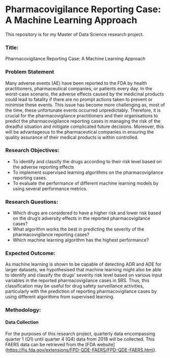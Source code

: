 # Pharmacovigilance Reporting Case: A Machine Learning Approach

This repository is for my Master of Data Science research project.


### Title: 

Pharmacovigilance Reporting Case: A Machine Learning Approach

### Problem Statement

Many adverse events (AE) have been reported to the FDA by health practitioners, pharmaceutical companies, or patients every day. In the worst-case scenario, the adverse effects caused by the medicinal products could lead to fatality if there are no prompt actions taken to prevent or minimise these events. This issue has become more challenging as, most of the time, these unfortunate events occurred unpredictably. Therefore, it is crucial for the pharmacovigilance practitioners and their organisations to predict the pharmacovigilance reporting cases in managing the risk of the dreadful situation and mitigate complicated future decisions. Moreover, this will be advantageous to the pharmaceutical companies in ensuring the quality assurance of their medical products is within controlled.

### Research Objectives:

+ To identify and classify the drugs according to their risk level based on the adverse reporting effects
+ To implement supervised learning algorithms on the pharmacovigilance reporting cases.
+ To evaluate the performance of different machine learning models by using several performance metrics.

### Research Questions:

+ Which drugs are considered to have a higher risk and lower risk based on the drug’s adversity effects in the reported pharmacovigilance cases?
+ What algorithm works the best in predicting the severity of the pharmacovigilance reporting cases?
+ Which machine learning algorithm has the highest performance?

### Expected Outcome:

As machine learning is shown to be capable of detecting ADR and ADE for larger datasets, we hypothesised that machine learning might also be able to identify and classify the drugs’ severity risk level based on various input variables in the reported pharmacovigilance cases in SRS. Thus, this classification may be useful for drug safety surveillance activities, particularly with the prediction of reporting pharmacovigilance cases by using different algorithms from supervised learning.

### Methodology:

#### Data Collection

For the purposes of this research project, quarterly data encompassing quarter 1 (Q1) until quarter 4 (Q4) data from 2018 will be collected. This FAERS data can be retrieved from the [FDA website] (https://fis.fda.gov/extensions/FPD-QDE-FAERS/FPD-QDE-FAERS.html).



